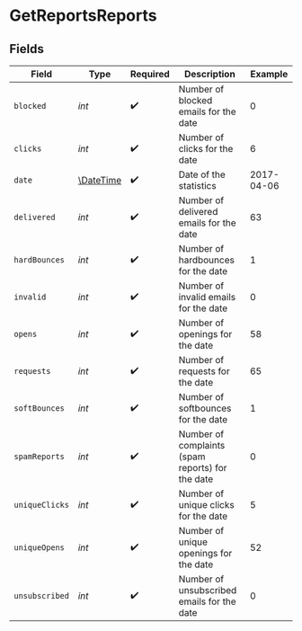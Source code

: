 # GetReportsReports


## Fields

| Field                                                         | Type                                                          | Required                                                      | Description                                                   | Example                                                       |
| ------------------------------------------------------------- | ------------------------------------------------------------- | ------------------------------------------------------------- | ------------------------------------------------------------- | ------------------------------------------------------------- |
| `blocked`                                                     | *int*                                                         | :heavy_check_mark:                                            | Number of blocked emails for the date                         | 0                                                             |
| `clicks`                                                      | *int*                                                         | :heavy_check_mark:                                            | Number of clicks for the date                                 | 6                                                             |
| `date`                                                        | [\DateTime](https://www.php.net/manual/en/class.datetime.php) | :heavy_check_mark:                                            | Date of the statistics                                        | 2017-04-06                                                    |
| `delivered`                                                   | *int*                                                         | :heavy_check_mark:                                            | Number of delivered emails for the date                       | 63                                                            |
| `hardBounces`                                                 | *int*                                                         | :heavy_check_mark:                                            | Number of hardbounces for the date                            | 1                                                             |
| `invalid`                                                     | *int*                                                         | :heavy_check_mark:                                            | Number of invalid emails for the date                         | 0                                                             |
| `opens`                                                       | *int*                                                         | :heavy_check_mark:                                            | Number of openings for the date                               | 58                                                            |
| `requests`                                                    | *int*                                                         | :heavy_check_mark:                                            | Number of requests for the date                               | 65                                                            |
| `softBounces`                                                 | *int*                                                         | :heavy_check_mark:                                            | Number of softbounces for the date                            | 1                                                             |
| `spamReports`                                                 | *int*                                                         | :heavy_check_mark:                                            | Number of complaints (spam reports) for the date              | 0                                                             |
| `uniqueClicks`                                                | *int*                                                         | :heavy_check_mark:                                            | Number of unique clicks for the date                          | 5                                                             |
| `uniqueOpens`                                                 | *int*                                                         | :heavy_check_mark:                                            | Number of unique openings for the date                        | 52                                                            |
| `unsubscribed`                                                | *int*                                                         | :heavy_check_mark:                                            | Number of unsubscribed emails for the date                    | 0                                                             |